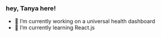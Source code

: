 ### hey, Tanya here!
- 🔭 I’m currently working on a universal health dashboard
- 🌱 I’m currently learning React.js


